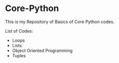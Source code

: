# Core-Python
This is my Repository of Basics of Core Python codes. 
 
List of Codes:
- Loops
- Lists
- Object Oriented Programming
- Tuples
